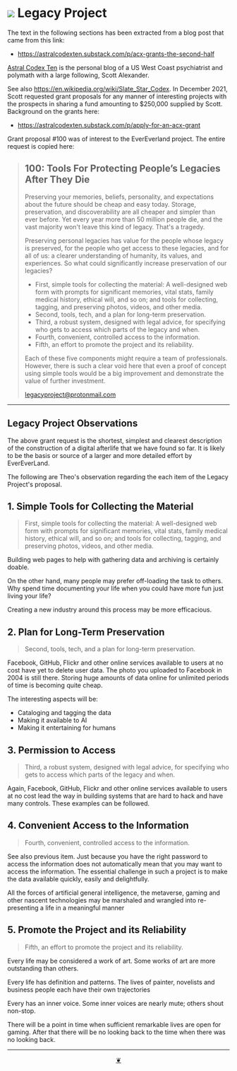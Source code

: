 # [![](https://pushme-pullyou.github.io/tootoo-2022/assets/icons/mark-github.svg )]( https://github.com/evereverland/2022/blob/main/pages/legacy-project.md "Source code on GitHub" ) Legacy Project

The text in the following sections has been extracted from a blog post that came from this link:

* https://astralcodexten.substack.com/p/acx-grants-the-second-half

[Astral Codex Ten]( https://astralcodexten.substack.com/ ) is the personal blog of a US West Coast psychiatrist and polymath with a large following, Scott Alexander.

See also https://en.wikipedia.org/wiki/Slate_Star_Codex. In December 2021, Scott requested grant proposals for any manner of interesting projects with the prospects in sharing a fund amounting to $250,000 supplied by Scott. Background on the grants here:

* https://astralcodexten.substack.com/p/apply-for-an-acx-grant

Grant proposal #100 was of interest to the EverEverland project. The entire request is copied here:


>## 100: Tools For Protecting People’s Legacies After They Die
>
>Preserving your memories, beliefs, personality, and expectations about the future should be cheap and easy today. Storage, preservation, and discoverability are all cheaper and simpler than ever before. Yet every year more than 50 million people die, and the vast majority won't leave this kind of legacy. That's a tragedy.
>
>Preserving personal legacies has value for the people whose legacy is preserved, for the people who get access to these legacies, and for all of us: a clearer understanding of humanity, its values, and experiences. So what could significantly increase preservation of our legacies?
>
>* First, simple tools for collecting the material: A well-designed web form with prompts for significant memories, vital stats, family medical history, ethical will, and so on; and tools for collecting, tagging, and preserving photos, videos, and other media.
>* Second, tools, tech, and a plan for long-term preservation.
>* Third, a robust system, designed with legal advice, for specifying who gets to access which parts of the legacy and when.
>* Fourth, convenient, controlled access to the information.
>* Fifth, an effort to promote the project and its reliability.
>
>Each of these five components might require a team of professionals. However, there is such a clear void here that even a proof of concept using simple tools would be a big improvement and demonstrate the value of further investment.
>
>legacyproject@protonmail.com


***

## Legacy Project Observations

The above grant request is the shortest, simplest and clearest description of the construction of a digital afterlife that we have found so far. It is likely to be the basis or source of a larger and more detailed effort by EverEverLand.

The following are Theo's observation regarding the each item of the Legacy Project's proposal.


## 1. Simple Tools for Collecting the Material

> First, simple tools for collecting the material: A well-designed web form with prompts for significant memories, vital stats, family medical history, ethical will, and so on; and tools for collecting, tagging, and preserving photos, videos, and other media.

Building web pages to help with gathering data and archiving is certainly doable.

On the other hand, many people may prefer off-loading the task to others. Why spend time documenting your life when you could have more fun just living your life?

Creating a new industry around this process may be more efficacious.


## 2. Plan for Long-Term Preservation

> Second, tools, tech, and a plan for long-term preservation.

Facebook, GitHub, Flickr and other online services available to users at no cost have yet to delete user data. The photo you uploaded to Facebook in 2004 is still there. Storing huge amounts of data online for unlimited periods of time is becoming quite cheap.

The interesting aspects will be:

* Cataloging and tagging the data
* Making it available to AI
* Making it entertaining for humans

## 3. Permission to Access

> Third, a robust system, designed with legal advice, for specifying who gets to access which parts of the legacy and when.

Again, Facebook, GitHub, Flickr and other online services available to users at no cost lead the way in building systems that are hard to hack and have many controls. These examples can be followed.

## 4. Convenient Access to the Information

> Fourth, convenient, controlled access to the information.

See also previous item. Just because you have the right password to access the information does not automatically mean that you may want to access the information. The essential challenge in such a project is to make the data available quickly, easily and delightfully.

All the forces of artificial general intelligence, the metaverse, gaming and other nascent technologies may be marshaled and wrangled into re-presenting a life in a meaningful manner

## 5. Promote the Project and its Reliability

> Fifth, an effort to promote the project and its reliability.

Every life may be considered a work of art. Some works of art are more outstanding than others.

Every life has definition and patterns. The lives of painter, novelists and business people each have their own trajectories

Every has an inner voice. Some inner voices are nearly mute; others shout non-stop.

There will be a point in time when sufficient remarkable lives are open for gaming. After that there will be no looking back to the time when there was no looking back.

***

<center title="Hello! Click me to go up to the top" ><a class=aDingbat href=javascript:window.scrollTo(0,0);> ❦ </a></center>
